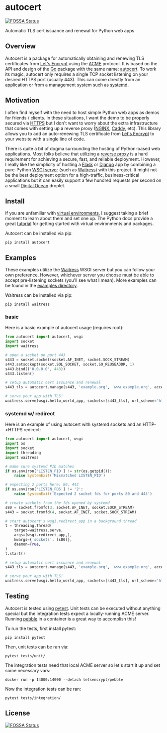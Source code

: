 # autocert
[![FOSSA Status](https://app.fossa.com/api/projects/git%2Bgithub.com%2Ftheandrew168%2Fautocert.svg?type=shield)](https://app.fossa.com/projects/git%2Bgithub.com%2Ftheandrew168%2Fautocert?ref=badge_shield)

Automatic TLS cert issuance and renewal for Python web apps

## Overview
Autocert is a package for automatically obtaining and renewing TLS certificates from [Let's Encrypt](https://letsencrypt.org/) using the [ACME](https://en.wikipedia.org/wiki/Automated_Certificate_Management_Environment) protocol.
It is based on the API and design of the [Go](https://golang.org/) package with the same name: [autocert](https://pkg.go.dev/golang.org/x/crypto/acme/autocert).
To work its magic, autocert only requires a single TCP socket listening on your desired HTTPS port (usually 443).
This can come directly from an application or from a management system such as [systemd](https://www.freedesktop.org/software/systemd/man/systemd.socket.html).

## Motivation
I often find myself with the need to host simple Python web apps as demos for friends / clients.
In these situations, I want the demo to be properly secured via [HTTPS](https://en.wikipedia.org/wiki/HTTPS) but I don't want to worry about the extra infrastructure that comes with setting up a reverse proxy ([NGINX](http://nginx.org/), [Caddy](https://caddyserver.com/), etc).
This library allows you to add an auto-renewing TLS certificate from [Let's Encrypt](https://letsencrypt.org/) to your website with a single line of code.

There is quite a bit of dogma surrounding the hosting of Python-based web applications.
Most folks believe that utilizing a [reverse proxy](https://en.wikipedia.org/wiki/Reverse_proxy) is a hard requirement for achieving a secure, fast, and reliable deployment.
However, I really like the simplicity of hosting a [Flask](https://flask.palletsprojects.com/en/1.1.x/) or [Django](https://www.djangoproject.com/) app by combining a pure-Python [WSGI server](https://www.python.org/dev/peps/pep-3333/) (such as [Waitress](https://docs.pylonsproject.org/projects/waitress/en/stable/)) with this project.
It might not be the best deployment option for a high-traffic, business-critical applications but it can easily support a few hundred requests per second on a small [Digital Ocean](https://www.digitalocean.com/) droplet.

## Install
If you are unfamiliar with [virtual environments](https://docs.python.org/3/library/venv.html), I suggest taking a brief moment to learn about them and set one up.
The Python docs provide a great [tutorial](https://docs.python.org/3/tutorial/venv.html) for getting started with virtual environments and packages.

Autocert can be installed via pip:
```
pip install autocert
```

## Examples
These examples utilize the [Waitress](https://docs.pylonsproject.org/projects/waitress/en/stable/) WSGI server but you can follow your own preference.
However, whichever server you choose must be able to accept pre-listening sockets (you'll see what I mean).
More examples can be found in the [examples directory](https://github.com/theandrew168/autocert/tree/main/examples).

Waitress can be installed via pip:
```
pip install waitress
```

### basic
Here is a basic example of autocert usage (requires root):
```python
from autocert import autocert, wsgi
import socket
import waitress

# open a socket on port 443
s443 = socket.socket(socket.AF_INET, socket.SOCK_STREAM)
s443.setsockopt(socket.SOL_SOCKET, socket.SO_REUSEADDR, 1)
s443.bind(('0.0.0.0', 443))
s443.listen()

# setup automatic cert issuance and renewal
s443_tls = autocert.manage(s443, 'example.org', 'www.example.org', accept_tos=True)

# serve your app with TLS!
waitress.serve(wsgi.hello_world_app, sockets=[s443_tls], url_scheme='https')
```

### systemd w/ redirect
Here is an example of using autocert with systemd sockets and an HTTP->HTTPS redirect:
```python
from autocert import autocert, wsgi
import os
import socket
import threading
import waitress

# make sure systemd PID matches
if os.environ['LISTEN_PID'] != str(os.getpid()):
    raise SystemExit('Mismatched LISTEN_PID')

# expecting 2 ports here: 80, 443
if os.environ['LISTEN_FDS'] != '2':
    raise SystemExit('Expected 2 socket fds for ports 80 and 443')

# create sockets from the fds opened by systemd
s80 = socket.fromfd(3, socket.AF_INET, socket.SOCK_STREAM)
s443 = socket.fromfd(4, socket.AF_INET, socket.SOCK_STREAM)

# start autocert's wsgi.redirect_app in a background thread
t = threading.Thread(
    target=waitress.serve,
    args=(wsgi.redirect_app,),
    kwargs={'sockets': [s80]},
    daemon=True,
)
t.start()

# setup automatic cert issuance and renewal
s443_tls = autocert.manage(s443, 'example.org', 'www.example.org', accept_tos=True)

# serve your app with TLS!
waitress.serve(wsgi.hello_world_app, sockets=[s443_tls], url_scheme='https')
```

## Testing
Autocert is tested using [pytest](). Unit tests can be executed without anything special but the integration tests expect a locally-running ACME server. Running [pebble]() in a container is a great way to accomplish this!

To run the tests, first install pytest:
```
pip install pytest
```

Then, unit tests can be ran via:
```
pytest tests/unit/
```

The integration tests need that local ACME server so let's start it up and set some necessary vars:
```
docker run -p 14000:14000 --detach letsencrypt/pebble
```

Now the integration tests can be ran:
```
pytest tests/integration/
```


## License
[![FOSSA Status](https://app.fossa.com/api/projects/git%2Bgithub.com%2Ftheandrew168%2Fautocert.svg?type=large)](https://app.fossa.com/projects/git%2Bgithub.com%2Ftheandrew168%2Fautocert?ref=badge_large)